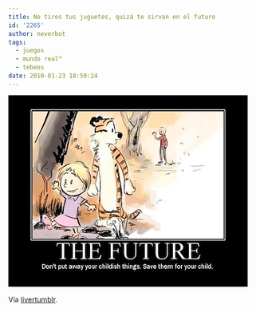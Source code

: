 ```yaml
---
title: No tires tus juguetes, quizá te sirvan en el futuro
id: '2265'
author: neverbot
tags:
  - juegos
  - mundo real™
  - tebeos
date: 2010-01-23 18:59:24
---
```


![201001231858.jpg](./no-tires-tus-juguetes-quiza-te-sirvan-en-el-futuro/201001231858.jpg)

Vía [livertumblr](http://livercake.tumblr.com/post/83353710/que-bueno-que-calvin-guardo-a-hobbes-para-que).